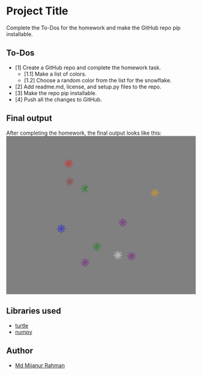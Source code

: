 # Project Title
Complete the To-Dos for the homework and make the GitHub repo pip installable.

## To-Dos
- [1] Create a GitHub repo and complete the homework task. 
    - [1.1] Make a list of colors.
    - [1.2] Choose a random color from the list for the snowflake.
- [2] Add readme.md, license, and setup.py files to the repo.
- [3] Make the repo pip installable.
- [4] Push all the changes to GitHub.

## Final output
After completing the homework, the final output looks like this:
![Final output](images/output.png)

## Libraries used
- [turtle](https://docs.python.org/3/library/turtle.html)
- [numpy](https://numpy.org/)

## Author
- [Md Mijanur Rahman](https://github.com/mijanr)

